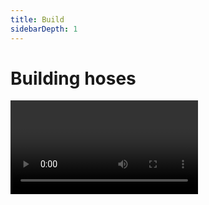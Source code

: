 ```yaml
---
title: Build
sidebarDepth: 1
---
```


# Building hoses

<Video url="https://www.youtube.com/embed/SvIlCRiriuc" />


<Screenshot
    url="/rubberhose3/icon/new-hose.svg"
    alt="New hose"
    toolbar />

## New Rubberhose

<Screenshot
    url="/rubberhose3/build-new-hose.mp4"
    alt="New hose"
    video
    outline
    round
    center />

Hoses are the foundation for everything in Rubberhose and this is the quickest way to create a hose. Click to create a hose group with 3 layers:

- End controller
- Start controller
- Hose

The new hose will be created using the values in the [Settings](./settings) area.




<Screenshot
    url="/rubberhose3/icon/path-to-hose.svg"
    alt="Path to hose"
    toolbar />

## Path to hose

<Screenshot
    url="/rubberhose3/build-path-to-hose.mp4"
    alt="Path to hose"
    video
    outline
    round
    center />

In addition to creating a new hose at the center of the comp, it is also possible to convert a path drawn with shape layers into a hose, or transfered a vector art path from Illustrator with [Overlord]([https://www.battleaxe.co/overlord](https://www.battleaxe.co/overlord)).

#### Inaccuracies

Rubberhose approximates the shape of the path using hose math. Curves  probably won’t be perfect, S-curves will be a little off, and a realism value of < 100% means the bend position will be a little less sharp. After converting a path, adjust it to taste.

### 3 point paths

<Screenshot
    url="/rubberhose3/build-path-to-hose-gotcha.mp4"
    alt="3 point paths"
    video
    outline
    round
    center />
    
While it is possible to draw a bendy line using only 2 points and long tangents it is important to draw your path with 3 points. Rubberhose is designed to look for that middle point





<Screenshot
    url="/rubberhose3/icon/rubberrig.svg"
    alt=" New RubberRig"
    toolbar />
    
## New RubberRig

<Screenshot
    url="/rubberhose3/build-rubberrig.mp4"
    alt="RubberRig"
    video
    outline
    round
    center />

Rig a set of 3+ layers quickly by parenting them in a chain, select the final layer (a hand, foot, etc), then click. Rubberhose will math up the positions of each layer’s anchor point in order to:

1. create a hose with bend points for each layer
2. create bones between each bend point
3. parent each of the art layers to the bones

::: tip Why not path parent each layer to the hose?

[Parent to hose](./manage.html#parent-to-hose) is designed to link a layer's anchor point to a hose at a slidable spot. This is useful for attaching elements to hoses, but they will not stretch. Bones stretch between hose points so anything parented to a bone will also stretch.  
:::


### The parent chain

The way we communicate to Rubberhose where to set controls and bend points is by first creating a [forward kinematics](https://youtu.be/-0BO_jn6HFk?t=98) rig where the end of a limb is parented to the next segment, which is then parented to the next segment all the way back up to the root of the limb. 

```plaintext
├── Upper arm
│   ├── Lower arm
│   │   ├── Hand
```

3 layers are required to define at least a start, bend point and end controller. 

::: warning Why do I need a hand or foot layer?

The creation of bones is defined by the location of anchor points in the parenting chain. The last layer is required to tell Rubberhose where the end controller should be. Without the 3rd layer, Rubberhose would not know how long the last segment should be. You are free to delete it after creating a rig.
:::


<Screenshot
    url="/rubberhose3/icon/rubberpin.svg"
    alt="New RubberPin"
    toolbar />

## New RubberPin

<Screenshot
    url="/rubberhose3/build-rubberpin.mp4"
    alt="RubberPin"
    video
    outline
    round
    center />

**New in v3.1.0** RubberPins is more intuitive than ever before. Simply add pins to a footage layer or precomp ([not a shape layer](#shape-layers-don-t-work)) and click the button.

Rubberhose will then:
1. Create a hose and controller group using your [settings](./settings)
2. This new hose will be a guide layers that will not render (it is only used to position all the pins)
3. The pins will be parented to the new hose starting with the first pin that is set


<Screenshot
    url="/rubberhose3/pin-slide.png"
    alt="Pin slide"
    width="334px"
    right
 />
 
### Slide

Each pin connected to the hose is positioned along the hose by pseudo effects named `Pin 1`, `Pin 2`, etc. This works similarly to [Parent to hose](./manage.html#parent-to-hose), where it is possible to slide the pin along the length of the hose –or snap to a bend point. 

- 0% is at the start of the hose
- 50% is at the exact center (this may not be at the bend point)
- 100% is at the end of the hose


<br/>

### Always raster layers

Puppet pins use a fixed coordinate on the layer to know how to best deform the art. Footage and precomp layers are raster based and have solid coordinates to draw with, while Shape layers are vector based and are constantly redrawing themselves to be infinitely scalable –the same thing happens if you have **Continuously Rasterize** (☀) turned on.

> If you are using pins, do not use shape layers. 
> 
> If you are using pins, do not use Continuously Rasterize.

#### If you want to start with a shape layer, or you need the extra resolution
- Precomp your layer (CMD/Ctrl+SHIFT+C)
- Double click the new precomp layer to go inside of it 
- Scale the layer up and make note of the factor you are scaling by 
  - 200% is a scale factor of 2
  - 500% is a scale factor of 5
- Open the comp settings (CMD+Ctrl+K)
- Multiply the comp width and height by the scale factor 
  - If your width is 1080 and your scale factor is 2, you could do the math, or just type `1080 * 2` to update the width to `2160`
  - Do the same for the height or enable **Lock aspect ratio**
- Exit back out to your work comp
- Scale the precomp down to a usable size
- Add pins like usually 
- Start rigging

### Supported pin types

There are several pin types now available, but not all of them may be linked to a hose. 

| Type     | Engine   | Support |
|----------|----------|---------|
| Position | Advanced | ✅       |
| Starch   | Advanced | ❌       |
| Bend     | Advanced | ❌       |
| Advanced | Advanced | ✅       |
| -        | Legacy   | ✅       |

- **Starch** and **Bend** will be skipped with connecting pins
- When rigging with **Advanced > Advanced** pins the **position** and **rotation** properties will both be linked to the hose


::: tip What kind of pin type should I use?
Recent versions of Ae have introduced several new pin types, but our personal preference is still **Legacy** mode with the resolution turned way up. It just feels more hose-like. 

The next recommendation is **Advanced > Position**. This is still pretty simple but can require some **Starch** pins to bend smoothly. But using starch pins can provided some additional flexibility with how the art bends.

The 3rd option is **Advanced > Advanced** but we have not noticed any additional flexibility, but if you find some cool ways to use it, let us know.
:::
